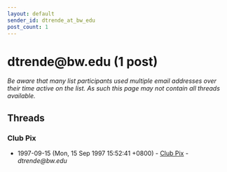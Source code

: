 ```yaml
---
layout: default
sender_id: dtrende_at_bw_edu
post_count: 1
---
```


# dtrende<span>@</span>bw.edu (1 post)

_Be aware that many list participants used multiple email addresses over their time active on the list. As such this page may not contain all threads available._

## Threads

### Club Pix
+ 1997-09-15 (Mon, 15 Sep 1997 15:52:41 +0800) - [Club Pix](/archive/1997/09/abc1ec36ed25fc5d3aa86aa3d97ddb1452ebc86c58aff8c069c119a5b4e20285) - _dtrende@bw.edu_

